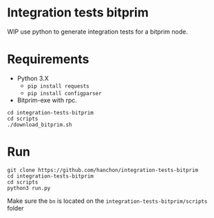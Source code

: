 # Integration tests bitprim
WIP use python to generate integration tests for a bitprim node.

# Requirements
* Python 3.X
  * `pip install requests`
  * `pip install configparser`
* Bitprim-exe with rpc.
```
cd integration-tests-bitprim
cd scripts
./download_bitprim.sh
```

# Run
```
git clone https://github.com/hanchon/integration-tests-bitprim
cd integration-tests-bitprim
cd scripts
python3 run.py
```
Make sure the `bn` is located on the `integration-tests-bitprim/scripts` folder